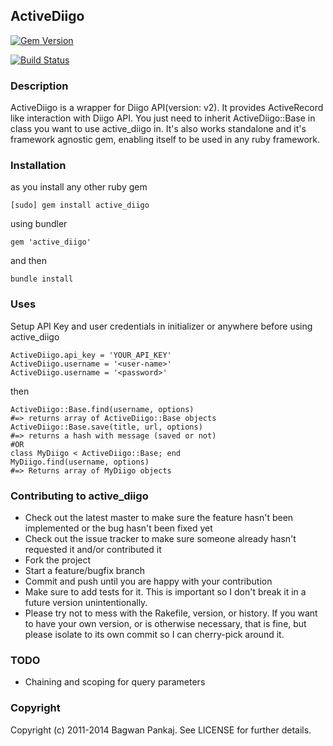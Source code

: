 ## ActiveDiigo

[![Gem Version](https://badge.fury.io/rb/active_diigo.png)](http://badge.fury.io/rb/active_diigo)

[![Build Status](https://travis-ci.org/bagwanpankaj/active_diigo.svg?branch=master)](https://travis-ci.org/bagwanpankaj/active_diigo)

### Description

ActiveDiigo is a wrapper for Diigo API(version: v2). It provides ActiveRecord like interaction with Diigo API. You just need to inherit ActiveDiigo::Base in class you want to use active_diigo in. It's also works standalone and it's framework agnostic gem, enabling itself to be used in any ruby framework.

### Installation

as you install any other ruby gem

    [sudo] gem install active_diigo
  
using bundler

    gem 'active_diigo'

and then

    bundle install

### Uses

Setup API Key and user credentials in initializer or anywhere before using active_diigo

    ActiveDiigo.api_key = 'YOUR_API_KEY'
    ActiveDiigo.username = '<user-name>'
    ActiveDiigo.username = '<password>'
  
then

    ActiveDiigo::Base.find(username, options)
    #=> returns array of ActiveDiigo::Base objects
    ActiveDiigo::Base.save(title, url, options)
    #=> returns a hash with message (saved or not) 
    #OR
    class MyDiigo < ActiveDiigo::Base; end
    MyDiigo.find(username, options)
    #=> Returns array of MyDiigo objects

### Contributing to active_diigo
 
  * Check out the latest master to make sure the feature hasn't been implemented or the bug hasn't been fixed yet
  * Check out the issue tracker to make sure someone already hasn't requested it and/or contributed it
  * Fork the project
  * Start a feature/bugfix branch
  * Commit and push until you are happy with your contribution
  * Make sure to add tests for it. This is important so I don't break it in a future version unintentionally.
  * Please try not to mess with the Rakefile, version, or history. If you want to have your own version, or is otherwise necessary, that is fine, but please isolate to its own commit so I can cherry-pick around it.

### TODO

  * Chaining and scoping for query parameters

### Copyright

Copyright (c) 2011-2014 Bagwan Pankaj. See LICENSE for further details.

